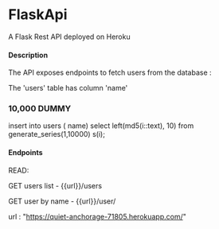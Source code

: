 # FlaskApi

A Flask Rest API deployed on Heroku

#### Description

The API exposes endpoints to fetch users from the database :

The 'users' table has column 'name'

### 10,000 DUMMY

insert into users (
name)
select
left(md5(i::text), 10)
from generate_series(1,10000) s(i);

#### Endpoints

READ:

<!-- Retrieve a list of users -->

GET users list - {{url}}/users

<!-- Retrieve a User by name -->

GET user by name - {{url}}/user/<name>

url :
"https://quiet-anchorage-71805.herokuapp.com/"
